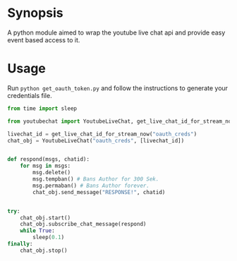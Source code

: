 # Synopsis

A python module aimed to wrap the youtube live chat api and provide easy event based access to it.

# Usage

Run `python get_oauth_token.py` and follow the instructions to generate your credentials file.

```python
from time import sleep

from youtubechat import YoutubeLiveChat, get_live_chat_id_for_stream_now

livechat_id = get_live_chat_id_for_stream_now("oauth_creds")
chat_obj = YoutubeLiveChat("oauth_creds", [livechat_id])


def respond(msgs, chatid):
    for msg in msgs:
        msg.delete()
        msg.tempban() # Bans Author for 300 Sek.
        msg.permaban() # Bans Author forever.
        chat_obj.send_message("RESPONSE!", chatid)


try:
    chat_obj.start()
    chat_obj.subscribe_chat_message(respond)
    while True:
        sleep(0.1)
finally:
    chat_obj.stop()
```

